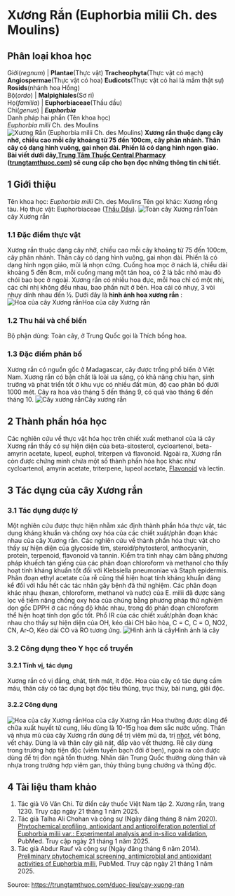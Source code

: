 # Xương Rắn (Euphorbia milii Ch. des Moulins)

Phân loại khoa học  
---  
Giới(_regnum_) |  **Plantae**(Thực vật) **Tracheophyta**(Thực vật có mạch) **Angiospermae**(Thực vật có hoa) **Eudicots**(Thực vật có hai lá mầm thật sự) **Rosids**(nhánh hoa Hồng)  
Bộ(_ordo_) | **Malpighiales**(Sơ ri)  
Họ(_familia_) | **Euphorbiaceae**(Thầu dầu)  
Chi(_genus_) | **_Euphorbia_**  
Danh pháp hai phần (Tên khoa học)  
_Euphorbia milii_ Ch. des Moulins  
![Xương Rắn \(Euphorbia milii Ch. des Moulins\)](https://trungtamthuoc.com/images/others/xuong-ran-0855.jpg)
**Xương rắn thuộc dạng cây nhỡ, chiều cao mỗi cây khoảng từ 75 đến 100cm, cây phân nhánh. Thân cây có dạng hình vuông, gai nhọn dài. Phiến lá có dạng hình ngọn giáo. Bài viết dưới đây,[Trung Tâm Thuốc Central Pharmacy](https://trungtamthuoc.com/ "Trung Tâm Thuốc Central Pharmacy") ([trungtamthuoc.com](https://trungtamthuoc.com/ "trungtamthuoc.com")) sẽ cung cấp cho bạn đọc những thông tin chi tiết.**
##  1 Giới thiệu
Tên khoa học: _Euphorbia milii_ Ch. des Moulins
Tên gọi khác: Xương rồng tàu.
Họ thực vật: Euphorbiaceae ([Thầu Dầu](https://trungtamthuoc.com/duoc-lieu/thau-dau "Thầu Dầu")).
![Toàn cây Xương rắn](https://trungtamthuoc.com/images/item/xuong-ran-1.jpg)Toàn cây Xương rắn
### 1.1 Đặc điểm thực vật
Xương rắn thuộc dạng cây nhỡ, chiều cao mỗi cây khoảng từ 75 đến 100cm, cây phân nhánh. Thân cây có dạng hình vuông, gai nhọn dài. Phiến lá có dạng hình ngọn giáo, mũi lá nhọn cứng. Cuống hoa mọc ở nách lá, chiều dài khoảng 5 đến 8cm, mỗi cuống mang một tán hoa, có 2 lá bắc nhỏ màu đỏ chói bao bọc ở ngoài.
Xương rắn có nhiều hoa đực, mỗi hoa chỉ có một nhị, các chỉ nhị không đều nhau, bao phấn nứt ở bên. Hoa cái có nhụy, 3 vòi nhụy dính nhau đến ½.
Dưới đây là **hình ảnh hoa xương rắn** :
![Hoa của cây Xương rắn](https://trungtamthuoc.com/images/item/xuong-ran-0.jpg)Hoa của cây Xương rắn
### 1.2 Thu hái và chế biến
Bộ phận dùng: Toàn cây, ở Trung Quốc gọi là Thích bồng hoa.
### 1.3 Đặc điểm phân bố
Xương rắn có nguồn gốc ở Madagascar, cây được trồng phổ biến ở Việt Nam.
Xương rắn có bản chất là loài ưa sáng, có khả năng chịu hạn, sinh trưởng và phát triển tốt ở khu vực có nhiều đất mùn, độ cao phân bố dưới 1000 mét.
Cây ra hoa vào tháng 5 đến tháng 9, có quả vào tháng 6 đến tháng 10.
![Cây xương rắn](https://trungtamthuoc.com/images/item/xuong-ran-2.jpg)Cây xương rắn
##  2 Thành phần hóa học
Các nghiên cứu về thực vật hóa học trên chiết xuất methanol của lá cây Xương rắn thấy có sự hiện diện của beta-sitosterol, cycloartenol, beta-amyrin acetate, lupeol, euphol, triterpen và flavonoid.
Ngoài ra, Xương rắn còn được chứng minh chứa một số thành phần hóa học khác như cycloartenol, amyrin acetate, triterpene, lupeol acetate, [Flavonoid](https://trungtamthuoc.com/hoat-chat/flavonoid "Flavonoid") và lectin.
##  3 Tác dụng của cây Xương rắn
### 3.1 Tác dụng dược lý
Một nghiên cứu được thực hiện nhằm xác định thành phần hóa thực vật, tác dụng kháng khuẩn và chống oxy hóa của các chiết xuất/phân đoạn khác nhau của cây Xương rắn. Các nghiên cứu về thành phần hóa thực vật cho thấy sự hiện diện của glycoside tim, steroid/phytosterol, anthocyanin, protein, terpenoid, flavonoid và tannin. Kiểm tra tính nhạy cảm bằng phương pháp khuếch tán giếng của các phân đoạn chloroform và methanol cho thấy hoạt tính kháng khuẩn tốt đối với Klebsiella pneumoniae và Staph epidermis. Phân đoạn ethyl acetate của rễ cũng thể hiện hoạt tính kháng khuẩn đáng kể đối với hầu hết các tác nhân gây bệnh đã thử nghiệm. Các phân đoạn khác nhau (hexan, chloroform, methanol và nước) của E. milii đã được sàng lọc về tiềm năng chống oxy hóa của chúng bằng phương pháp thử nghiệm dọn gốc DPPH ở các nồng độ khác nhau, trong đó phân đoạn chloroform thể hiện hoạt tính dọn gốc tốt. Phổ IR của các chiết xuất/phân đoạn khác nhau cho thấy sự hiện diện của OH, kéo dài CH bão hòa, C = C, C = O, NO2, CN, Ar-O, Kéo dài CO và RO tương ứng.
![Hình ảnh lá cây](https://trungtamthuoc.com/images/item/xuong-ran-3.jpg)Hình ảnh lá cây
### 3.2 Công dụng theo Y học cổ truyền
#### 3.2.1 Tính vị, tác dụng
Xương rắn có vị đắng, chát, tính mát, ít độc. Hoa của cây có tác dụng cầm máu, thân cây có tác dụng bạt độc tiêu thũng, trục thủy, bài nung, giải độc.
#### 3.2.2 Công dụng
![Hoa của cây Xương rắn](https://trungtamthuoc.com/images/item/xuong-ran-4.jpg)Hoa của cây Xương rắn
Hoa thường được dùng để chữa xuất huyết tử cung, liều dùng là 10-15g hoa đem sắc nước uống.
Thân và nhựa mủ của cây Xương rắn dùng để trị viêm mủ da, trị [nhọt](https://trungtamthuoc.com/bai-viet/nhot "nhọt"), vết bỏng, vết cháy. Dùng lá và thân cây giã nát, đắp vào vết thương.
Rễ cây dùng trong trường hợp tiện độc (viêm tuyến bạch đới ở bẹn), ngoài ra còn được dùng để trị đòn ngã tổn thương.
Nhân dân Trung Quốc thường dùng thân và nhựa trong trường hợp viêm gan, thủy thũng bụng chướng và thũng độc.
##  4 Tài liệu tham khảo
  1. Tác giả Võ Văn Chi. Từ điển cây thuốc Việt Nam tập 2. Xương rắn, trang 1230. Truy cập ngày 21 tháng 1 năm 2025.
  2. Tác giả Talha Ali Chohan và cộng sự (Ngày đăng tháng 8 năm 2020). [Phytochemical profiling, antioxidant and antiproliferation potential of Euphorbia milii var.: Experimental analysis and in-silico validation](https://pmc.ncbi.nlm.nih.gov/articles/PMC7569141/), PubMed. Truy cập ngày 21 tháng 1 năm 2025.
  3. Tác giả Abdur Rauf và cộng sự (Ngày đăng tháng 6 năm 2014). [Preliminary phytochemical screening, antimicrobial and antioxidant activities of Euphorbia milli](https://pubmed.ncbi.nlm.nih.gov/25015465/), PubMed. Truy cập ngày 21 tháng 1 năm 2025.




Source: https://trungtamthuoc.com/duoc-lieu/cay-xuong-ran